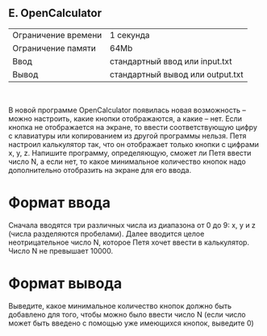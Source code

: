## E. OpenCalculator

|                     |           |
|---------------------|-----------|
| Ограничение времени | 1 секунда |
| Ограничение памяти  | 64Mb      |
| Ввод                | стандартный ввод или input.txt  |
| Вывод               | стандартный вывод или output.txt |

<br>

В новой программе OpenCalculator появилась новая возможность – можно настроить, какие кнопки отображаются, а какие – нет. Если кнопка не отображается на экране, то ввести соответствующую цифру с клавиатуры 
или копированием из другой программы нельзя. Петя настроил калькулятор так, что он отображает только кнопки с цифрами x, y, z. Напишите программу, определяющую, сможет ли Петя ввести число N, а если нет, то 
какое минимальное количество кнопок надо дополнительно отобразить на экране для его ввода.

# Формат ввода

Сначала вводятся три различных числа из диапазона от 0 до 9: x, y и z (числа разделяются пробелами). Далее вводится целое неотрицательное число N, которое Петя хочет ввести в калькулятор. Число N не превышает 10000.

# Формат вывода

Выведите, какое минимальное количество кнопок должно быть добавлено для того, чтобы можно было ввести число N (если число может быть введено с помощью уже имеющихся кнопок, выведите 0)
